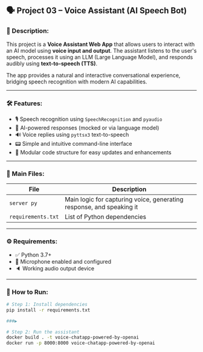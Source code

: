 ## 🗣️ Project 03 – Voice Assistant (AI Speech Bot)

### 📄 Description:

This project is a **Voice Assistant Web App** that allows users to interact with an AI model using **voice input and output**. The assistant listens to the user's speech, processes it using an LLM (Large Language Model), and responds audibly using **text-to-speech (TTS)**.

The app provides a natural and interactive conversational experience, bridging speech recognition with modern AI capabilities.

---

### 🛠️ Features:

- 🎙️ Speech recognition using `SpeechRecognition` and `pyaudio`
- 🧠 AI-powered responses (mocked or via language model)
- 🔊 Voice replies using `pyttsx3` text-to-speech
- 📟 Simple and intuitive command-line interface
- 🧩 Modular code structure for easy updates and enhancements

---

### 📂 Main Files:

| File         | Description                              |
|--------------|------------------------------------------|
| `server py`     | Main logic for capturing voice, generating response, and speaking it |
| `requirements.txt` | List of Python dependencies              |

---

### ⚙️ Requirements:

- ✅ Python 3.7+
- 🎤 Microphone enabled and configured
- 🔈 Working audio output device

---

### 🚀 How to Run:

```bash
# Step 1: Install dependencies
pip install -r requirements.txt

###▶️

# Step 2: Run the assistant
docker build . -t voice-chatapp-powered-by-openai
docker run -p 8000:8000 voice-chatapp-powered-by-openai
